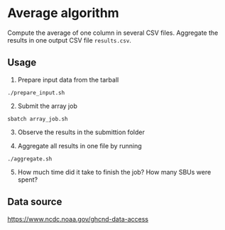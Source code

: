# Average algorithm

Compute the average of one column in several CSV files. Aggregate the results in one output CSV file `results.csv`.

## Usage
1. Prepare input data from the tarball
```shell
./prepare_input.sh
```

2. Submit the array job
```shell
sbatch array_job.sh
```

3. Observe the results in the submittion folder

4. Aggregate all results in one file by running
```shell
./aggregate.sh
```

5. How much time did it take to finish the job? How many SBUs were spent?

## Data source
https://www.ncdc.noaa.gov/ghcnd-data-access
